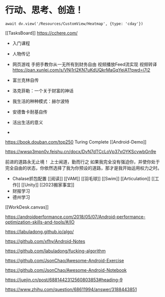 # 行动、思考、创造！


```dataviewjs
await dv.view('/Resources/CustomView/Heatmap', {type: 'cday'})

```
[[TasksBoard]]
<https://cchere.com/>

- 入门课程
- 人物传记
- 网页游戏
手把手教你从一无所有到财务自由
视频播放Feed流实现
视频转译
https://pan.xunlei.com/s/VNj1rI2KN7uKdUQkrMaGqYeiA1?pwd=i7j2

- 富兰克林自传
- 洛克菲勒：一个关于财富的神话
- 我生活的种种模式：赫尔波特
- 安德鲁卡耐基自传
- 活出生活的意义
- 


<https://book.douban.com/top250>
Turing Complete
[[Android-Demo]]


<https://wwsp3mpn0v.feishu.cn/docx/DvN7dTCcLoVp37xOYKScvwbGn9e>

前进的道路永无止境！
上士闻道，勤而行之
如果我完全没有强迫你，并使你处于完全自由的状态，你依然选择了我为你预设的道路，那才是我开始运用权力之时。 ​​​

- Chalase抓包配置
[[阅读]]
[[VAM]]
[[羽毛球]]
[[Swim]]
[[Articulation]]
[[工作]]
[[Unity]]
[[2023搬家事宜]]
- 财报学习
- 德州学习

[[WorkDesk.canvas]]

<https://androidperformance.com/2018/05/07/Android-performance-optimization-skills-and-tools/#/IO>

<https://labuladong.github.io/algo/>

<https://github.com/xfhy/Android-Notes>

<https://github.com/labuladong/fucking-algorithm>

<https://github.com/JsonChao/Awesome-Android-Exercise>

<https://github.com/JsonChao/Awesome-Android-Notebook>

<https://juejin.cn/post/6881442312560803853#heading-9>


https://www.zhihu.com/question/68611994/answer/3188443851






